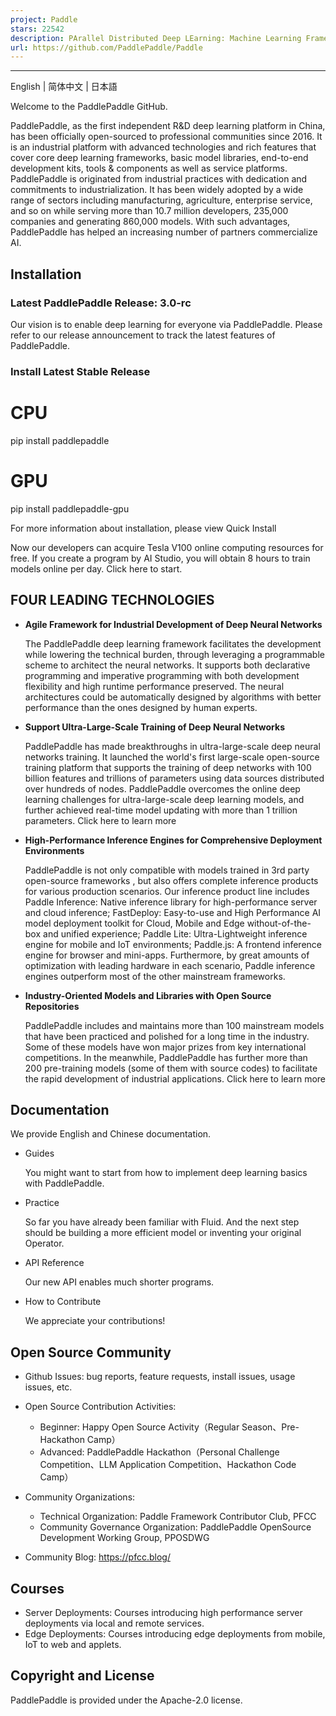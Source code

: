 ```yaml
---
project: Paddle
stars: 22542
description: PArallel Distributed Deep LEarning: Machine Learning Framework from Industrial Practice （『飞桨』核心框架，深度学习&机器学习高性能单机、分布式训练和跨平台部署）
url: https://github.com/PaddlePaddle/Paddle
---
```


* * *

English | 简体中文 | 日本語

Welcome to the PaddlePaddle GitHub.

PaddlePaddle, as the first independent R&D deep learning platform in China, has been officially open-sourced to professional communities since 2016. It is an industrial platform with advanced technologies and rich features that cover core deep learning frameworks, basic model libraries, end-to-end development kits, tools & components as well as service platforms. PaddlePaddle is originated from industrial practices with dedication and commitments to industrialization. It has been widely adopted by a wide range of sectors including manufacturing, agriculture, enterprise service, and so on while serving more than 10.7 million developers, 235,000 companies and generating 860,000 models. With such advantages, PaddlePaddle has helped an increasing number of partners commercialize AI.

Installation
------------

### Latest PaddlePaddle Release: 3.0-rc

Our vision is to enable deep learning for everyone via PaddlePaddle. Please refer to our release announcement to track the latest features of PaddlePaddle.

### Install Latest Stable Release

# CPU
pip install paddlepaddle
# GPU
pip install paddlepaddle-gpu

For more information about installation, please view Quick Install

Now our developers can acquire Tesla V100 online computing resources for free. If you create a program by AI Studio, you will obtain 8 hours to train models online per day. Click here to start.

FOUR LEADING TECHNOLOGIES
-------------------------

-   **Agile Framework for Industrial Development of Deep Neural Networks**
    
    The PaddlePaddle deep learning framework facilitates the development while lowering the technical burden, through leveraging a programmable scheme to architect the neural networks. It supports both declarative programming and imperative programming with both development flexibility and high runtime performance preserved. The neural architectures could be automatically designed by algorithms with better performance than the ones designed by human experts.
    
-   **Support Ultra-Large-Scale Training of Deep Neural Networks**
    
    PaddlePaddle has made breakthroughs in ultra-large-scale deep neural networks training. It launched the world's first large-scale open-source training platform that supports the training of deep networks with 100 billion features and trillions of parameters using data sources distributed over hundreds of nodes. PaddlePaddle overcomes the online deep learning challenges for ultra-large-scale deep learning models, and further achieved real-time model updating with more than 1 trillion parameters. Click here to learn more
    
-   **High-Performance Inference Engines for Comprehensive Deployment Environments**
    
    PaddlePaddle is not only compatible with models trained in 3rd party open-source frameworks , but also offers complete inference products for various production scenarios. Our inference product line includes Paddle Inference: Native inference library for high-performance server and cloud inference; FastDeploy: Easy-to-use and High Performance AI model deployment toolkit for Cloud, Mobile and Edge without-of-the-box and unified experience; Paddle Lite: Ultra-Lightweight inference engine for mobile and IoT environments; Paddle.js: A frontend inference engine for browser and mini-apps. Furthermore, by great amounts of optimization with leading hardware in each scenario, Paddle inference engines outperform most of the other mainstream frameworks.
    
-   **Industry-Oriented Models and Libraries with Open Source Repositories**
    
    PaddlePaddle includes and maintains more than 100 mainstream models that have been practiced and polished for a long time in the industry. Some of these models have won major prizes from key international competitions. In the meanwhile, PaddlePaddle has further more than 200 pre-training models (some of them with source codes) to facilitate the rapid development of industrial applications. Click here to learn more
    

Documentation
-------------

We provide English and Chinese documentation.

-   Guides
    
    You might want to start from how to implement deep learning basics with PaddlePaddle.
    
-   Practice
    
    So far you have already been familiar with Fluid. And the next step should be building a more efficient model or inventing your original Operator.
    
-   API Reference
    
    Our new API enables much shorter programs.
    
-   How to Contribute
    
    We appreciate your contributions!
    

Open Source Community
---------------------

-   Github Issues: bug reports, feature requests, install issues, usage issues, etc.
    
-   Open Source Contribution Activities:
    
    -   Beginner: Happy Open Source Activity（Regular Season、Pre-Hackathon Camp）
    -   Advanced: PaddlePaddle Hackathon（Personal Challenge Competition、LLM Application Competition、Hackathon Code Camp）
-   Community Organizations:
    
    -   Technical Organization: Paddle Framework Contributor Club, PFCC
    -   Community Governance Organization: PaddlePaddle OpenSource Development Working Group, PPOSDWG
-   Community Blog: https://pfcc.blog/
    

Courses
-------

-   Server Deployments: Courses introducing high performance server deployments via local and remote services.
-   Edge Deployments: Courses introducing edge deployments from mobile, IoT to web and applets.

Copyright and License
---------------------

PaddlePaddle is provided under the Apache-2.0 license.
